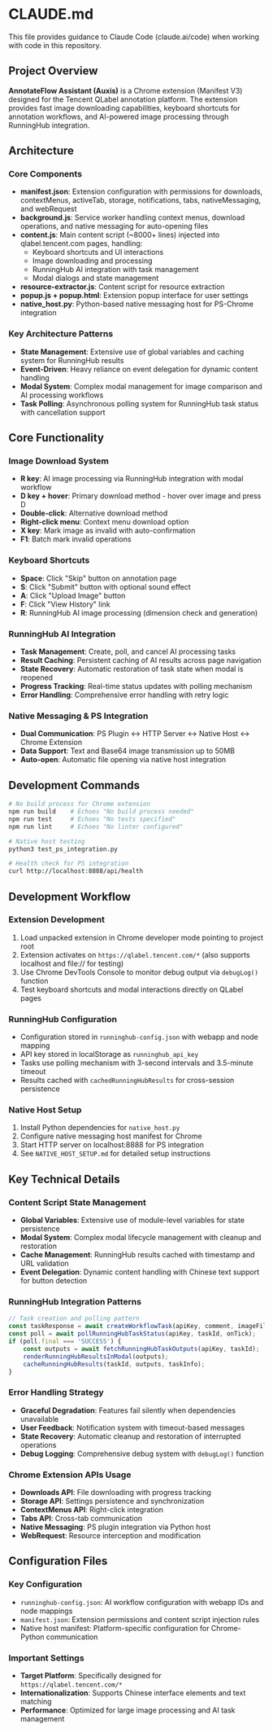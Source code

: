 # CLAUDE.md

This file provides guidance to Claude Code (claude.ai/code) when working with code in this repository.

## Project Overview

**AnnotateFlow Assistant (Auxis)** is a Chrome extension (Manifest V3) designed for the Tencent QLabel annotation platform. The extension provides fast image downloading capabilities, keyboard shortcuts for annotation workflows, and AI-powered image processing through RunningHub integration.

## Architecture

### Core Components
- **manifest.json**: Extension configuration with permissions for downloads, contextMenus, activeTab, storage, notifications, tabs, nativeMessaging, and webRequest
- **background.js**: Service worker handling context menus, download operations, and native messaging for auto-opening files
- **content.js**: Main content script (~8000+ lines) injected into qlabel.tencent.com pages, handling:
  - Keyboard shortcuts and UI interactions
  - Image downloading and processing
  - RunningHub AI integration with task management
  - Modal dialogs and state management
- **resource-extractor.js**: Content script for resource extraction
- **popup.js + popup.html**: Extension popup interface for user settings
- **native_host.py**: Python-based native messaging host for PS-Chrome integration

### Key Architecture Patterns
- **State Management**: Extensive use of global variables and caching system for RunningHub results
- **Event-Driven**: Heavy reliance on event delegation for dynamic content handling
- **Modal System**: Complex modal management for image comparison and AI processing workflows
- **Task Polling**: Asynchronous polling system for RunningHub task status with cancellation support

## Core Functionality

### Image Download System
- **R key**: AI image processing via RunningHub integration with modal workflow
- **D key + hover**: Primary download method - hover over image and press D
- **Double-click**: Alternative download method
- **Right-click menu**: Context menu download option
- **X key**: Mark image as invalid with auto-confirmation
- **F1**: Batch mark invalid operations

### Keyboard Shortcuts
- **Space**: Click "Skip" button on annotation page
- **S**: Click "Submit" button with optional sound effect
- **A**: Click "Upload Image" button
- **F**: Click "View History" link
- **R**: RunningHub AI image processing (dimension check and generation)

### RunningHub AI Integration
- **Task Management**: Create, poll, and cancel AI processing tasks
- **Result Caching**: Persistent caching of AI results across page navigation
- **State Recovery**: Automatic restoration of task state when modal is reopened
- **Progress Tracking**: Real-time status updates with polling mechanism
- **Error Handling**: Comprehensive error handling with retry logic

### Native Messaging & PS Integration
- **Dual Communication**: PS Plugin ↔ HTTP Server ↔ Native Host ↔ Chrome Extension
- **Data Support**: Text and Base64 image transmission up to 50MB
- **Auto-open**: Automatic file opening via native host integration

## Development Commands

```bash
# No build process for Chrome extension
npm run build    # Echoes "No build process needed"
npm run test     # Echoes "No tests specified"
npm run lint     # Echoes "No linter configured"

# Native host testing
python3 test_ps_integration.py

# Health check for PS integration
curl http://localhost:8888/api/health
```

## Development Workflow

### Extension Development
1. Load unpacked extension in Chrome developer mode pointing to project root
2. Extension activates on `https://qlabel.tencent.com/*` (also supports localhost and file:// for testing)
3. Use Chrome DevTools Console to monitor debug output via `debugLog()` function
4. Test keyboard shortcuts and modal interactions directly on QLabel pages

### RunningHub Configuration
- Configuration stored in `runninghub-config.json` with webapp and node mapping
- API key stored in localStorage as `runninghub_api_key`
- Tasks use polling mechanism with 3-second intervals and 3.5-minute timeout
- Results cached with `cachedRunningHubResults` for cross-session persistence

### Native Host Setup
1. Install Python dependencies for `native_host.py`
2. Configure native messaging host manifest for Chrome
3. Start HTTP server on localhost:8888 for PS integration
4. See `NATIVE_HOST_SETUP.md` for detailed setup instructions

## Key Technical Details

### Content Script State Management
- **Global Variables**: Extensive use of module-level variables for state persistence
- **Modal System**: Complex modal lifecycle management with cleanup and restoration
- **Cache Management**: RunningHub results cached with timestamp and URL validation
- **Event Delegation**: Dynamic content handling with Chinese text support for button detection

### RunningHub Integration Patterns
```javascript
// Task creation and polling pattern
const taskResponse = await createWorkflowTask(apiKey, comment, imageFileName);
const poll = await pollRunningHubTaskStatus(apiKey, taskId, onTick);
if (poll.final === 'SUCCESS') {
    const outputs = await fetchRunningHubTaskOutputs(apiKey, taskId);
    renderRunningHubResultsInModal(outputs);
    cacheRunningHubResults(taskId, outputs, taskInfo);
}
```

### Error Handling Strategy
- **Graceful Degradation**: Features fail silently when dependencies unavailable
- **User Feedback**: Notification system with timeout-based messages
- **State Recovery**: Automatic cleanup and restoration of interrupted operations
- **Debug Logging**: Comprehensive debug system with `debugLog()` function

### Chrome Extension APIs Usage
- **Downloads API**: File downloading with progress tracking
- **Storage API**: Settings persistence and synchronization
- **ContextMenus API**: Right-click integration
- **Tabs API**: Cross-tab communication
- **Native Messaging**: PS plugin integration via Python host
- **WebRequest**: Resource interception and modification

## Configuration Files

### Key Configuration
- `runninghub-config.json`: AI workflow configuration with webapp IDs and node mappings
- `manifest.json`: Extension permissions and content script injection rules
- Native host manifest: Platform-specific configuration for Chrome-Python communication

### Important Settings
- **Target Platform**: Specifically designed for `https://qlabel.tencent.com/*`
- **Internationalization**: Supports Chinese interface elements and text matching
- **Performance**: Optimized for large image processing and AI task management